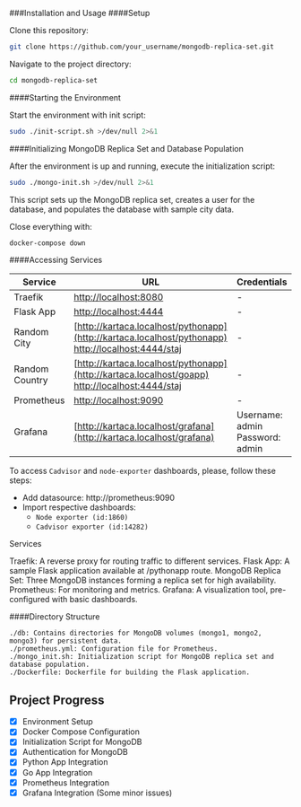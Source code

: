 
###Installation and Usage
####Setup

Clone this repository:

```bash
git clone https://github.com/your_username/mongodb-replica-set.git
```

Navigate to the project directory:
```bash
cd mongodb-replica-set
```

####Starting the Environment

Start the environment with init script:

```bash
sudo ./init-script.sh >/dev/null 2>&1
```


####Initializing MongoDB Replica Set and Database Population


After the environment is up and running, execute the initialization script:
```bash
sudo ./mongo-init.sh >/dev/null 2>&1
```
This script sets up the MongoDB replica set, creates a user for the database, and populates the database with sample city data.

Close everything with:
```bash
docker-compose down
```

####Accessing Services

| Service       | URL                                                     | Credentials         |
|---------------|---------------------------------------------------------|---------------------|
| Traefik       | [http://localhost:8080](http://localhost:8080)           | -                   |
| Flask App     | [http://localhost:4444](http://localhost:4444)           | -                   |
| Random City   | [http://kartaca.localhost/pythonapp](http://kartaca.localhost/pythonapp) <br>  [http://localhost:4444/staj](http://localhost:4444/staj)| -         |
| Random Country   | [http://kartaca.localhost/pythonapp](http://kartaca.localhost/goapp) <br>  [http://localhost:4444/staj](http://localhost:5555/staj)| -         | 
| Prometheus    | [http://localhost:9090](http://localhost:9090)           | -                   |
| Grafana       | [http://kartaca.localhost/grafana](http://kartaca.localhost/grafana) | Username: admin <br> Password: admin |

To access ```Cadvisor``` and ```node-exporter``` dashboards, please, follow these steps:
- Add datasource: http://prometheus:9090
- Import respective dashboards: 
    - ```Node exporter (id:1860)``` 
    - ```Cadvisor exporter (id:14282)``` 

Services

Traefik: A reverse proxy for routing traffic to different services.
Flask App: A sample Flask application available at /pythonapp route.
MongoDB Replica Set: Three MongoDB instances forming a replica set for high availability.
Prometheus: For monitoring and metrics.
Grafana: A visualization tool, pre-configured with basic dashboards.

####Directory Structure

    ./db: Contains directories for MongoDB volumes (mongo1, mongo2, mongo3) for persistent data.
    ./prometheus.yml: Configuration file for Prometheus.
    ./mongo_init.sh: Initialization script for MongoDB replica set and database population.
    ./Dockerfile: Dockerfile for building the Flask application.

## Project Progress

- [x] Environment Setup
- [x] Docker Compose Configuration
- [x] Initialization Script for MongoDB
- [x] Authentication for MongoDB
- [x] Python App Integration
- [x] Go App Integration
- [x] Prometheus Integration
- [x] Grafana Integration (Some minor issues)